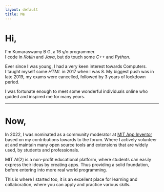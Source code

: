 ```yaml
---
layout: default
title: Me
---
```


# Hi,
I'm <hl>Kumaraswamy B G</hl>, a 16 y/o programmer.<br>
I code in *Kotlin* and *Java*, but do touch some *C++* and *Python*.

Ever since I was young, I had a very keen interest towards Computers.\
I taught myself some *HTML* in 2017 when I was 8. My biggest push was in late 2019, my exams were cancelled, followed by 3 years of lockdown period.

I was fortunate enough to meet some wonderful individuals online who guided and inspired me for many years.

<hr>

# Now,

In 2022, I was nominated as a community moderator at [MIT App Inventor](https://appinventor.mit.edu) based on my contributions 
towards to the forum. Where I actively volunteer at and maintain many open 
source tools and extensions that are widely used, by students and professionals.

MIT AI(2) is a non-profit educational platform, where students can easily express their ideas by creating apps. 
Thus providing a solid foundation, before entering into more real world programming.

This is where I started too, it is an excellent place for learning and collaboration, where you can apply and practice various skills.